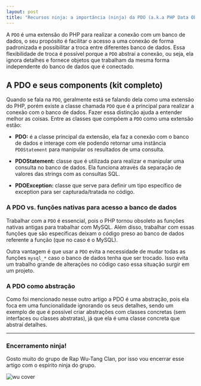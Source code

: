 ```yaml
---
layout: post
title: "Recursos ninja: a importância (ninja) da PDO (a.k.a PHP Data Objects)"
---
```


A ```PDO``` é uma extensão do PHP para realizar a conexão com um banco de dados, o seu propósito é facilitar o acesso a uma conexão de forma padronizada e possibilitar a troca entre diferentes banco de dados. Essa flexibilidade de troca é possível porque a ```PDO``` abstraí a conexão, ou seja, ela ignora detalhes e fornece objetos que trabalham da mesma forma independente do banco de dados que é conectado.

## A PDO e seus components (kit completo)

Quando se fala na ```PDO```, geralmente está se falando dela como uma extensão do PHP, porém existe a classe chamada ```PDO``` que é a principal para realizar a conexão com o banco de dados. Fazer essa distinção ajuda a entender melhor as coisas. Entre as classes que compõem a ```PDO``` como uma extensão estão:

* **PDO:** é a classe principal da extensão, ela faz a conexão com o banco de dados e interage com ele podendo retornar uma instância ```PDOStatement``` para manipular os resultados de uma consulta.

* **PDOStatement:** classe que é utilizada para realizar e manipular uma consulta no banco de dados. Ela funciona através da separação de valores das strings com as consultas SQL.

* **PDOException:** classe que serve para definir um tipo específico de exception para ser capturada/tratada no código.

### A PDO vs. funções nativas para acesso a banco de dados

Trabalhar com a ```PDO``` é essencial, pois o PHP tornou obsoleto as funções nativas antigas para trabalhar com MySQL. Além disso, trabalhar com essas funções que são específicas deixam o código preso ao banco de dados referente a função (que no caso é o MySQL).

Outra vantagem é que usar a ```PDO``` evita a necessidade de mudar todas as funções ```mysql_*``` caso o banco de dados tenha que ser trocado. Isso evita um trabalho grande de alterações no código caso essa situação surgir em um projeto.

### A PDO como abstração

Como foi mencionado nesse outro artigo a PDO é uma abstração, pois ela foca em uma funcionalidade ignorando os seus detalhes, sendo um exemplo de que é possível criar abstrações com classes concretas (sem interfaces ou classes abstratas), já que ela é uma classe concreta que abstraí detalhes.

*** 

### Encerramento ninja!

Gosto muito do grupo de Rap Wu-Tang Clan, por isso vou encerrar esse artigo com o espírito ninja do grupo.

![wu cover](https://i.scdn.co/image/ab67616d0000b273340e53225fb2b3886a57ba91)